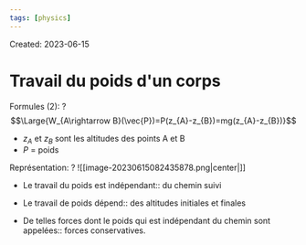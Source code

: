 ```yaml
---
tags: [physics] 
---
```

Created: 2023-06-15

# Travail du poids d'un corps

Formules (2):
?
$$\Large{W_{A\rightarrow B}(\vec{P})=P(z_{A}-z_{B})=mg(z_{A}-z_{B})}$$
- $z_{A}$ et $z_{B}$ sont les altitudes des points A et B
- $P$ = poids
<!--SR:!2024-03-16,167,250-->

Représentation:
?
![[image-20230615082435878.png|center|]]
<!--SR:!2023-10-19,74,230-->

- Le travail du poids est indépendant:: du chemin suivi
<!--SR:!2023-11-13,31,170-->
- Le travail de poids dépend:: des altitudes initiales et finales
<!--SR:!2023-10-22,27,210-->
- De telles forces dont le poids qui est indépendant du chemin sont appelées:: forces conservatives.
<!--SR:!2023-12-13,99,210-->

